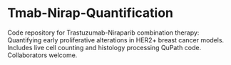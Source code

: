 # Tmab-Nirap-Quantification
Code repository for Trastuzumab-Niraparib combination therapy: Quantifying early proliferative alterations in HER2+ breast cancer models. Includes live cell counting and histology processing QuPath code. Collaborators welcome.
